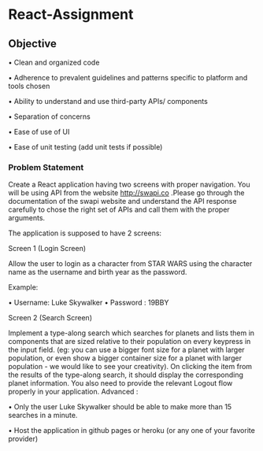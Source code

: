 # React-Assignment

## Objective
• Clean and organized code

• Adherence to prevalent guidelines and patterns specific to platform and
tools chosen

• Ability to understand and use third-party APIs/ components

• Separation of concerns

• Ease of use of UI

• Ease of unit testing (add unit tests if possible)


### Problem Statement
Create a React application having two screens with proper navigation. You will be using API from the website http://swapi.co .Please go through the documentation of the swapi website and understand the API response carefully to chose the right set of APIs and call them with the proper arguments.


The application is supposed to have 2 screens:

Screen 1 (Login Screen)

Allow the user to login as a character from STAR WARS using the character name as the username and birth year as the password.

Example:

• Username: Luke Skywalker • Password : 19BBY


Screen 2 (Search Screen)

Implement a type-along search which searches for planets and lists them in components that are sized relative to their population on every keypress in the input field. (eg: you can use a bigger font size for a planet with larger population, or even show a bigger container size for a planet with larger population - we would like to see your creativity). On clicking the item from the results of the type-along search, it should display the corresponding planet information.
You also need to provide the relevant Logout flow properly in your application. Advanced :

• Only the user Luke Skywalker should be able to make more than 15 searches in a minute.

• Host the application in github pages or heroku (or any one of your favorite provider)
